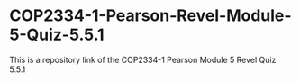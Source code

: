 # COP2334-1-Pearson-Revel-Module-5-Quiz-5.5.1
This is a repository link of the COP2334-1 Pearson Module 5 Revel Quiz 5.5.1
